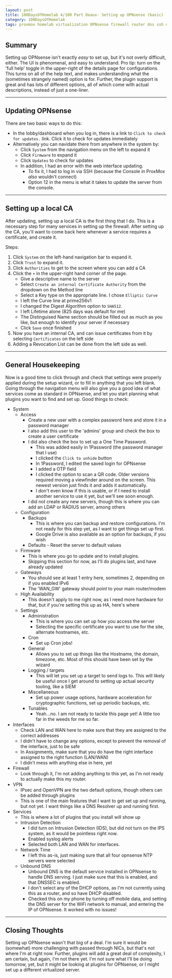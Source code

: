 ```yaml
---
layout: post
title: 100DaysOfHomelab 4/100 Part Deaux- Setting up OPNsense (basic)
category: 100DaysOfHomelab
tags: proxmox homelab virtualization OPNsense firewall router dns ssh certificate
---
```


## Summary
Setting up OPNsense isn't exactly _easy_ to set up, but it's not overly difficult, either. The UI is phenomenal, and easy to understand. Pro tip: turn on the 'full help' toggle in the upper-right of the details page for configurations. This turns on all of the help text, and makes understanding what the (sometimes strangely named) option is for. Further, the plugin support is great and has lots of different options, all of which come with actual descriptions, instead of just a one-liner.

----

## Updating OPNsense
There are two basic ways to do this:
* In the lobby/dashboard when you log in, there is a link to ```Click to check for updates.``` link. Click it to check for updates immediately
* Alternatively you can navidate there from anywhere in the system by:
	- Click ```System``` from the navigation menu on the left to expand it
	- Click ```Firmware``` to expand it
	- Click ```Updates``` to check for updates
	- In addition, I had an error with the web interface updating.
		+ To fix it, I had to log in via SSH (because the Console in ProxMox _also_ wouldn't connect)
		+ Option 12 in the menu is what it takes to update the server from the console.

----

## Setting up a local CA
After updating, setting up a local CA is the first thing that I do. This is a necessary step for many services in setting up the firewall. After setting up the CA, you'll want to come back here whenever a service requires a certificate, and create it.

Steps:
1. Click ```System``` on the left-hand navigation bar to expand it.
2. Click ```Trust``` to expand it.
3. Click ```Authorities``` to get to the screen where you can add a CA
4. Click the ```+``` in the upper-right hand corner of the page.
	* Give a descriptive name to the server
	* Select ```Create an internal Certificate Authority``` from the dropdown on the Method line
	* Select a Key type on the appropriate line. I chose ```Elliptic Curve```
	* I left the Curve line at prime256v1
	* I changed the Digest Algorithm option to ```SHA512```.
	* I left Lifetime alone (825 days was default for me)
	* The Distinguised Name section should be filled out as much as you like, but enough to identify your server if necessary
	* Click ```Save``` once finished
5. Now you have an internal CA, and can issue certificates from it by selecting ```Certificates``` on the left side
6. Adding a Revocation List can be done from the left side as well.

----

## General Housekeeping
Now is a good time to click through and check that settings were properly applied during the setup wizard, or to fill in anything that you left blank. Going through the navigation menu will also give you a good idea of what services come as standard in OPNsense, and let you start planning what plugins you want to find and set up. Good things to check:
- System
	+ Access
		* Create a new user with a complex password here and store it in a password manager
		* I also add this user to the 'admins' group and check the box to create a user certificate
		* I did also check the box to set up a One Time Password.
			- This was added easily in 1Password (the password manager that I use)
			- I clicked the ```Click to unhide``` button
			- In 1Password, I edited the saved login for OPNsense
			- I added a OTP field
			- I clicked the option to scan a QR code. Older versions required moving a viewfinder around on the screen. This newest version just finds it and adds it automatically.
			- I don't even know if this is usable, or if I need to install another service to use it yet, but we'll see soon enough.
		* I did not create any new servers, though this is where you can add an LDAP or RADIUS server, among others
	+ Configuration
		* Backups
			- This is where you can backup and restore configurations. I'm not ready for this step yet, as I want to get things set up first.
			- Google Drive is also available as an option for backups, if you wish
		* Defaults - Reset the server to default values
	+ Firmware
		* This is where you go to update and to install plugins.
		* Skipping this section for now, as I'll do plugins last, and have already updated
	+ Gateways
		* You should see at least 1 entry here, sometimes 2, depending on if you enabled IPv6
		* The 'WAN_GW' gateway should point to your main router/modem
	+ High Availability
		* This doesn't apply to me right now, as I need more hardware for that, but if you're setting this up as HA, here's where
	+ Settings
		* Administration
			- This is where you can set up how you access the server
			- Selecting the specific certificate you want to use for the site, alternate hostnames, etc.
		* Cron
			- Set up Cron jobs!
		* General
			- Allows you to set up things like the Hostname, the domain, timezone, etc. Most of this should have been set by the wizard
		* Logging / targets
			- This will let you set up a target to send logs to. This will likely be useful once I get around to setting up actual security tooling, like a SIEM
		* Miscellaneous
			- Set up power usage options, hardware acceleration for cryptographic functions, set up periodic backups, etc.
		* Tunables
			- Yeah...no. I am not ready to tackle this page yet! A little too far in the weeds for me so far.
- Interfaces
	+ Check LAN and WAN here to make sure that they are assigned to the correct addresses
	+ I didn't have to change any options, except to prevent the removal of the interface, just to be safe
	+ In Assignments, make sure that you do have the right interface assigned to the right function (LAN/WAN)
	+ I didn't mess with anything else in here, yet
- Firewall
	+ Look through it, I'm not adding anything to this yet, as I'm not ready to actually make this my router.
- VPN
	+ IPsec and OpenVPN are the two default options, though others can be added through plugins
	+ This is one of the main features that I want to get set up and running, but not yet. I want things like a DNS Resolver up and running first.
- Services
	+ This is where a lot of plugins that you install will show up
	+ Intrusion Detection
		* I did turn on Intrusion Detection (IDS), but did not turn on the IPS system, as it would be pointless right now.
		* Enabled syslog alerts
		* Selected both LAN and WAN for interfaces.
	+ Network Time
		* I left this as-is, just making sure that all four opnsense NTP servers were selected
	+ Unbound DNS
		* Unbound DNS is the default service installed in OPNsense to handle DNS serving. I just make sure that this is enabled, and that DNSSEC is enabled.
		* I don't select any of the DHCP options, as I'm not currently using this as a router, and so have DHCP disabled.
		* Checked this on my phone by turning off mobile data, and setting the DNS server for the WiFi network to manual, and entering the IP of OPNsense. It worked with no issues!
		
----

## Closing Thoughts
Setting up OPNsense wasn't that big of a deal. I'm sure it would be (somewhat) more challenging with passed through NICs, but that's not where I'm at right now. Further, plugins will add a great deal of complexity, I am certain, but again, I'm not there yet. I'm not sure what I'll be doing tomorrow, yet, but it might be looking at plugins for OPNsense, or I might set up a different virtualized server.